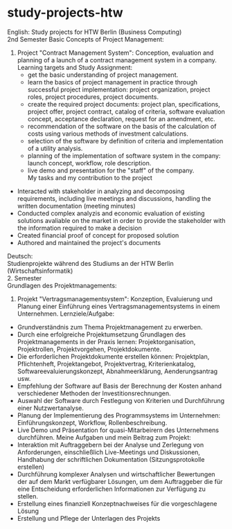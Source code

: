 # study-projects-htw

English:
Study projects for HTW Berlin (Business Computing)  
2nd Semester
Basic Concepts of Project Management: 
1) Project "Contract Management System": Conception, evaluation and planning of a launch of a contract management system in a company.
  Learning targets and Study Assignment:
    - get the basic understanding of project management.
    - learn the basics of project management in practice through successful project implementation: project organization, project roles, project procedures, project documents.
    - create the required project documents: project plan, specifications, project offer, project contract, catalog of criteria, software evaluation concept, acceptance declaration, request for an amendment, etc.
    - recommendation of the software on the basis of the calculation of costs using various methods of investment calculations.
    - selection of the software by definition of criteria and implementation of a utility analysis.
    - planning of the implementation of software system in the company: launch concept, workflow, role description.
    - live demo and presentation for the "staff" of the company.    
  My tasks and my contribution to the project
- Interacted with stakeholder in analyzing and decomposing requirements, including live meetings and discussions, handling the written documentation (meeting minutes)
- Conducted complex analyzis and economic evaluation of existing solutions avaliable on the market in order to provide the stakeholder with the information required to make a decision
- Created financial proof of concept for proposed solution
- Authored and maintained the project's documents

Deutsch:  
Studienprojekte während des Studiums an der HTW Berlin (Wirtschaftsinformatik)    
2. Semester  
Grundlagen des Projektmanagements:    
1) Projekt "Vertragsmanagementsystem": Konzeption, Evaluierung und Planung einer Einführung eines Vertragsmanagementsystems in einem Unternehmen.
  Lernziele/Aufgabe:  
  - Grundverständnis zum Thema Projektmanagement zu erwerben. 
  - Durch eine erfolgreiche Projektumsetzung Grundlagen des Projektmanagements in der Praxis lernen: Projektorganisation, Projektrollen, Projektvorgehen, Projektdokumente.
  - Die erforderlichen Projektdokumente erstellen können: Projektplan, Pflichtenheft, Projektangebot, Projektvertrag, Kriterienkatalog, Softwareevaluierungskonzept, Abnahmeerklärung, Aenderungsantrag usw.
  - Empfehlung der Software auf Basis der Berechnung der Kosten anhand verschiedener Methoden der Investitionsrechnungen.
  - Auswahl der Software durch Festlegung von Kriterien und Durchführung einer Nutzwertanalyse.
  - Planung der Implementierung des Programmsystems im Unternehmen: Einführungskonzept, Workflow, Rollenbeschreibung.  
  - Live Demo und Präsentation for quasi-Mitarbeirern des Unternehmens durchführen.
  Meine Aufgaben und mein Beitrag zum Projekt:
- Interaktion mit Auftraggebern bei der Analyse und Zerlegung von Anforderungen, einschließlich Live-Meetings und Diskussionen, Handhabung der schriftlichen Dokumentation (Sitzungsprotokolle erstellen)
- Durchführung komplexer Analysen und wirtschaftlicher Bewertungen der auf dem Markt verfügbarer Lösungen, um dem Auftraggeber die für eine Entscheidung erforderlichen Informationen zur Verfügung zu stellen.
- Erstellung eines finanziell Konzeptnachweises für die vorgeschlagene Lösung
- Erstellung und Pflege der Unterlagen des Projekts